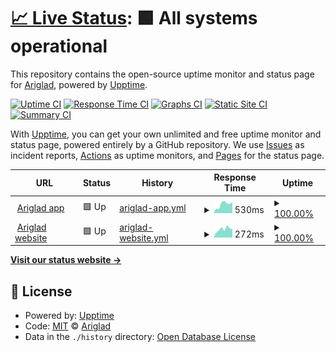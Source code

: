 # [📈 Live Status](https://Ariglad.github.io/status_page): <!--live status--> **🟩 All systems operational**

This repository contains the open-source uptime monitor and status page for [Ariglad](https://Ariglad.github.io/status_page), powered by [Upptime](https://github.com/upptime/upptime).

[![Uptime CI](https://github.com/Ariglad/status_page/workflows/Uptime%20CI/badge.svg)](https://github.com/upptime/upptime/actions?query=workflow%3A%22Uptime+CI%22)
[![Response Time CI](https://github.com/Ariglad/status_page/workflows/Response%20Time%20CI/badge.svg)](https://github.com/upptime/upptime/actions?query=workflow%3A%22Response+Time+CI%22)
[![Graphs CI](https://github.com/Ariglad/status_page/workflows/Graphs%20CI/badge.svg)](https://github.com/upptime/upptime/actions?query=workflow%3A%22Graphs+CI%22)
[![Static Site CI](https://github.com/Ariglad/status_page/workflows/Static%20Site%20CI/badge.svg)](https://github.com/upptime/upptime/actions?query=workflow%3A%22Static+Site+CI%22)
[![Summary CI](https://github.com/Ariglad/status_page/workflows/Summary%20CI/badge.svg)](https://github.com/upptime/upptime/actions?query=workflow%3A%22Summary+CI%22)

With [Upptime](https://upptime.js.org), you can get your own unlimited and free uptime monitor and status page, powered entirely by a GitHub repository. We use [Issues](https://github.com/Ariglad/status_page/issues) as incident reports, [Actions](https://github.com/Ariglad/status_page/actions) as uptime monitors, and [Pages](https://Ariglad.github.io/status_page) for the status page.

<!--start: status pages-->
<!-- This summary is generated by Upptime (https://github.com/upptime/upptime) -->
<!-- Do not edit this manually, your changes will be overwritten -->
<!-- prettier-ignore -->
| URL | Status | History | Response Time | Uptime |
| --- | ------ | ------- | ------------- | ------ |
| <img alt="" src="https://favicons.githubusercontent.com/app.ariglad.com" height="13"> [Ariglad app](https://app.ariglad.com) | 🟩 Up | [ariglad-app.yml](https://github.com/Ariglad/status_page/commits/HEAD/history/ariglad-app.yml) | <details><summary><img alt="Response time graph" src="./graphs/ariglad-app/response-time-week.png" height="20"> 530ms</summary><br><a href="https://Ariglad.github.io/status_page/history/ariglad-app"><img alt="Response time 634" src="https://img.shields.io/endpoint?url=https%3A%2F%2Fraw.githubusercontent.com%2FAriglad%2Fstatus_page%2FHEAD%2Fapi%2Fariglad-app%2Fresponse-time.json"></a><br><a href="https://Ariglad.github.io/status_page/history/ariglad-app"><img alt="24-hour response time 557" src="https://img.shields.io/endpoint?url=https%3A%2F%2Fraw.githubusercontent.com%2FAriglad%2Fstatus_page%2FHEAD%2Fapi%2Fariglad-app%2Fresponse-time-day.json"></a><br><a href="https://Ariglad.github.io/status_page/history/ariglad-app"><img alt="7-day response time 530" src="https://img.shields.io/endpoint?url=https%3A%2F%2Fraw.githubusercontent.com%2FAriglad%2Fstatus_page%2FHEAD%2Fapi%2Fariglad-app%2Fresponse-time-week.json"></a><br><a href="https://Ariglad.github.io/status_page/history/ariglad-app"><img alt="30-day response time 1139" src="https://img.shields.io/endpoint?url=https%3A%2F%2Fraw.githubusercontent.com%2FAriglad%2Fstatus_page%2FHEAD%2Fapi%2Fariglad-app%2Fresponse-time-month.json"></a><br><a href="https://Ariglad.github.io/status_page/history/ariglad-app"><img alt="1-year response time 634" src="https://img.shields.io/endpoint?url=https%3A%2F%2Fraw.githubusercontent.com%2FAriglad%2Fstatus_page%2FHEAD%2Fapi%2Fariglad-app%2Fresponse-time-year.json"></a></details> | <details><summary><a href="https://Ariglad.github.io/status_page/history/ariglad-app">100.00%</a></summary><a href="https://Ariglad.github.io/status_page/history/ariglad-app"><img alt="All-time uptime 100.00%" src="https://img.shields.io/endpoint?url=https%3A%2F%2Fraw.githubusercontent.com%2FAriglad%2Fstatus_page%2FHEAD%2Fapi%2Fariglad-app%2Fuptime.json"></a><br><a href="https://Ariglad.github.io/status_page/history/ariglad-app"><img alt="24-hour uptime 100.00%" src="https://img.shields.io/endpoint?url=https%3A%2F%2Fraw.githubusercontent.com%2FAriglad%2Fstatus_page%2FHEAD%2Fapi%2Fariglad-app%2Fuptime-day.json"></a><br><a href="https://Ariglad.github.io/status_page/history/ariglad-app"><img alt="7-day uptime 100.00%" src="https://img.shields.io/endpoint?url=https%3A%2F%2Fraw.githubusercontent.com%2FAriglad%2Fstatus_page%2FHEAD%2Fapi%2Fariglad-app%2Fuptime-week.json"></a><br><a href="https://Ariglad.github.io/status_page/history/ariglad-app"><img alt="30-day uptime 100.00%" src="https://img.shields.io/endpoint?url=https%3A%2F%2Fraw.githubusercontent.com%2FAriglad%2Fstatus_page%2FHEAD%2Fapi%2Fariglad-app%2Fuptime-month.json"></a><br><a href="https://Ariglad.github.io/status_page/history/ariglad-app"><img alt="1-year uptime 100.00%" src="https://img.shields.io/endpoint?url=https%3A%2F%2Fraw.githubusercontent.com%2FAriglad%2Fstatus_page%2FHEAD%2Fapi%2Fariglad-app%2Fuptime-year.json"></a></details>
| <img alt="" src="https://favicons.githubusercontent.com/www.ariglad.com" height="13"> [Ariglad website](https://www.ariglad.com) | 🟩 Up | [ariglad-website.yml](https://github.com/Ariglad/status_page/commits/HEAD/history/ariglad-website.yml) | <details><summary><img alt="Response time graph" src="./graphs/ariglad-website/response-time-week.png" height="20"> 272ms</summary><br><a href="https://Ariglad.github.io/status_page/history/ariglad-website"><img alt="Response time 247" src="https://img.shields.io/endpoint?url=https%3A%2F%2Fraw.githubusercontent.com%2FAriglad%2Fstatus_page%2FHEAD%2Fapi%2Fariglad-website%2Fresponse-time.json"></a><br><a href="https://Ariglad.github.io/status_page/history/ariglad-website"><img alt="24-hour response time 227" src="https://img.shields.io/endpoint?url=https%3A%2F%2Fraw.githubusercontent.com%2FAriglad%2Fstatus_page%2FHEAD%2Fapi%2Fariglad-website%2Fresponse-time-day.json"></a><br><a href="https://Ariglad.github.io/status_page/history/ariglad-website"><img alt="7-day response time 272" src="https://img.shields.io/endpoint?url=https%3A%2F%2Fraw.githubusercontent.com%2FAriglad%2Fstatus_page%2FHEAD%2Fapi%2Fariglad-website%2Fresponse-time-week.json"></a><br><a href="https://Ariglad.github.io/status_page/history/ariglad-website"><img alt="30-day response time 257" src="https://img.shields.io/endpoint?url=https%3A%2F%2Fraw.githubusercontent.com%2FAriglad%2Fstatus_page%2FHEAD%2Fapi%2Fariglad-website%2Fresponse-time-month.json"></a><br><a href="https://Ariglad.github.io/status_page/history/ariglad-website"><img alt="1-year response time 247" src="https://img.shields.io/endpoint?url=https%3A%2F%2Fraw.githubusercontent.com%2FAriglad%2Fstatus_page%2FHEAD%2Fapi%2Fariglad-website%2Fresponse-time-year.json"></a></details> | <details><summary><a href="https://Ariglad.github.io/status_page/history/ariglad-website">100.00%</a></summary><a href="https://Ariglad.github.io/status_page/history/ariglad-website"><img alt="All-time uptime 100.00%" src="https://img.shields.io/endpoint?url=https%3A%2F%2Fraw.githubusercontent.com%2FAriglad%2Fstatus_page%2FHEAD%2Fapi%2Fariglad-website%2Fuptime.json"></a><br><a href="https://Ariglad.github.io/status_page/history/ariglad-website"><img alt="24-hour uptime 100.00%" src="https://img.shields.io/endpoint?url=https%3A%2F%2Fraw.githubusercontent.com%2FAriglad%2Fstatus_page%2FHEAD%2Fapi%2Fariglad-website%2Fuptime-day.json"></a><br><a href="https://Ariglad.github.io/status_page/history/ariglad-website"><img alt="7-day uptime 100.00%" src="https://img.shields.io/endpoint?url=https%3A%2F%2Fraw.githubusercontent.com%2FAriglad%2Fstatus_page%2FHEAD%2Fapi%2Fariglad-website%2Fuptime-week.json"></a><br><a href="https://Ariglad.github.io/status_page/history/ariglad-website"><img alt="30-day uptime 100.00%" src="https://img.shields.io/endpoint?url=https%3A%2F%2Fraw.githubusercontent.com%2FAriglad%2Fstatus_page%2FHEAD%2Fapi%2Fariglad-website%2Fuptime-month.json"></a><br><a href="https://Ariglad.github.io/status_page/history/ariglad-website"><img alt="1-year uptime 100.00%" src="https://img.shields.io/endpoint?url=https%3A%2F%2Fraw.githubusercontent.com%2FAriglad%2Fstatus_page%2FHEAD%2Fapi%2Fariglad-website%2Fuptime-year.json"></a></details>

<!--end: status pages-->

[**Visit our status website →**](https://Ariglad.github.io/status_page)

## 📄 License

- Powered by: [Upptime](https://github.com/upptime/upptime)
- Code: [MIT](./LICENSE) © [Ariglad](https://Ariglad.github.io/status_page)
- Data in the `./history` directory: [Open Database License](https://opendatacommons.org/licenses/odbl/1-0/)
